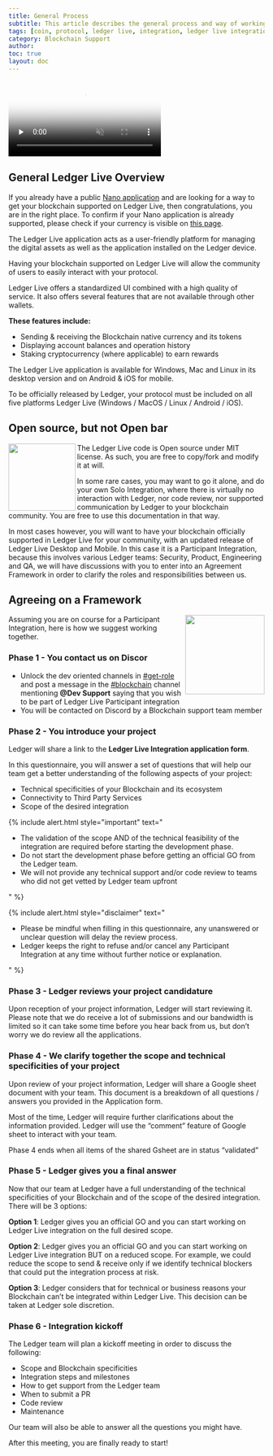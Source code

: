 ```yaml
---
title: General Process
subtitle: This article describes the general process and way of working Ledger will follow while interacting with the teams wishing to add their currency on Ledger Live.
tags: [coin, protocol, ledger live, integration, ledger live integration]
category: Blockchain Support
author:
toc: true
layout: doc
---
```


<div class="uk-text-center">
    <video controls muted preload='none' poster='/uploads//videos/covers/BlockchainSupport.png' ><source src="/uploads//videos/BlockchainSupport.mp4" type='video/mp4'></video><br>
</div>

## General Ledger Live Overview

If you already have a public [Nano application](https://developers.ledger.com/docs/nano-app/types-apps/) and are looking for a way to get your blockchain supported on Ledger Live, then congratulations, you are in the right place. To confirm if your Nano application is already supported, please check if your currency is visible on [this page](https://www.ledger.com/supported-crypto-assets/).

The Ledger Live application acts as a user-friendly platform for managing the digital assets as well as the application installed on the Ledger device.

Having your blockchain supported on Ledger Live will allow the community of users to easily interact with your protocol.

Ledger Live offers a standardized UI combined with a high quality of service. It also offers several features that are not available through other wallets.

**These features include:**
- Sending & receiving the Blockchain native currency and its tokens
- Displaying account balances and operation history
- Staking cryptocurrency (where applicable) to earn rewards

The Ledger Live application is available for Windows, Mac and Linux in its desktop version and on Android & iOS for mobile.

To be officially released by Ledger, your protocol must be included on all five platforms Ledger Live (Windows / MacOS / Linux / Android / iOS).


## Open source, but not Open bar

<!-- ------------- Image ------------- -->
<img align="left" width="132" src="../images/open_bar.png">
<!-- --------------------------------- -->


The Ledger Live code is Open source under MIT license. As such, you are free to copy/fork and modify it at will.

In some rare cases, you may want to go it alone, and do your own Solo Integration, where there is virtually no interaction with Ledger, nor code review, nor supported communication by Ledger to your blockchain community. You are free to use this documentation in that way.

In most cases however, you will want to have your blockchain officially supported in Ledger Live for your community, with an updated release of Ledger Live Desktop and Mobile. In this case it is a Participant Integration, because this involves various Ledger teams: Security, Product, Engineering and QA, we will have discussions with you to enter into an Agreement Framework in order to clarify the roles and responsibilities between us.


## Agreeing on a Framework
<!-- ------------- Image ------------- -->
<img align="right" width="156"  src="../images/agreement.png" >
<!-- --------------------------------- -->
Assuming you are on course for a Participant Integration, here is how we suggest working together.

### Phase 1 - You contact us on Discor

- Unlock the dev oriented channels in [#get-role](https://discord.com/channels/885256081289379850/907595590962122802) and post a message in the [#blockchain](https://discord.com/channels/885256081289379850/907623688759803935) channel mentioning **@Dev Support** saying that you wish to be part of Ledger Live Participant integration
- You will be contacted on Discord by a Blockchain support team member


### Phase 2 - You introduce your project

Ledger will share a link to the **Ledger Live Integration application form**.

In this questionnaire, you will answer a set of questions that will help our team get a better understanding of the following aspects of your project:
- Technical specificities of your Blockchain and its ecosystem
- Connectivity to Third Party Services
- Scope of the desired integration

<!--  -->
{% include alert.html style="important" text="<ul>
    <li>The validation of the scope AND of the technical feasibility of the integration are required before starting the development phase.</li>
    <li>Do not start the development phase before getting an official GO from the Ledger team.</li>
    <li>We will not provide any technical support and/or code review to teams who did not get vetted by Ledger team upfront</li>
</ul>" %}
<!--  -->

{% include alert.html style="disclaimer" text="<ul>
    <li>Please be mindful when filling in this questionnaire, any unanswered or unclear question will delay the review process.</li>
    <li>Ledger keeps the right to refuse and/or cancel any Participant Integration at any time without further notice or explanation.
</li>
</ul>
" %}

### Phase 3 - Ledger reviews your project candidature


Upon reception of your project information, Ledger will start reviewing it. 
Please note that we do receive a lot of submissions and our bandwidth is limited so it can take some time before you hear back from us, but don’t worry we do review all the applications. 


### Phase 4 - We clarify together the scope and technical specificities of your project

Upon review of your project information, Ledger will share a Google sheet document with your team.
This document is a breakdown of all questions / answers you provided in the Application form.

Most of the time, Ledger will require further clarifications about the information provided.
Ledger will use the “comment” feature of Google sheet to interact with your team.

Phase 4 ends when all items of the shared Gsheet are in status “validated”

### Phase 5 - Ledger gives you a final answer

Now that our team at Ledger have a full understanding of the technical specificities of your Blockchain and of the scope of the desired integration. There will be 3 options: 

**Option 1**: Ledger gives you an official GO and you can start working on Ledger Live integration on the full desired scope.

**Option 2**: Ledger gives you an official GO and you can start working on Ledger Live integration BUT on a reduced scope. 
For example, we could reduce the scope to send & receive only if we identify technical blockers that could put the integration process at risk. 

**Option 3**: Ledger considers that for technical or business reasons your Blockchain can’t be integrated within Ledger Live. 
This decision can be taken at Ledger sole discretion.


### Phase 6 - Integration kickoff

The Ledger team will plan a kickoff meeting in order to discuss the following:

- Scope and Blockchain specificities
- Integration steps and milestones
- How to get support from the Ledger team
- When to submit a PR
- Code review
- Maintenance

Our team will also be able to answer all the questions you might have. 

After this meeting, you are finally ready to start! 

